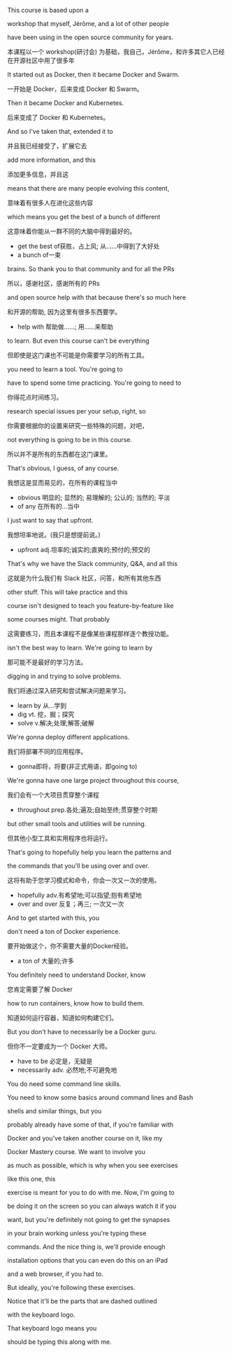 This course is based upon a

workshop that myself, Jérôme, and a lot of other people

have been using in the open source community for years.

本课程以一个 workshop(研讨会) 为基础，我自己，Jérôme，和许多其它人已经在开源社区中用了很多年

It started out as Docker, then it became Docker and Swarm.

一开始是 Docker，后来变成 Docker 和 Swarm。

Then it became Docker and Kubernetes.

后来变成了 Docker 和 Kubernetes。

And so I've taken that, extended it to

并且我已经接受了，扩展它去

add more information, and this

添加更多信息，并且这

means that there are many people evolving this content,

意味着有很多人在进化这些内容

which means you get the best of a bunch of different

这意味着你能从一群不同的大脑中得到最好的。
* get the best of获胜，占上风; 从……中得到了大好处
* a bunch of一束

brains. So thank you to that community and for all the PRs

所以，感谢社区，感谢所有的 PRs

and open source help with that because there's so much here

和开源的帮助, 因为这里有很多东西要学。
* help with 帮助做……; 用……来帮助

to learn. But even this course can't be everything

但即使是这门课也不可能是你需要学习的所有工具。

you need to learn a tool. You're going to


have to spend some time practicing. You're going to need to

你得花点时间练习。

research special issues per your setup, right, so

你需要根据你的设置来研究一些特殊的问题，对吧，

not everything is going to be in this course.

所以并不是所有的东西都在这门课里。

That's obvious, I guess, of any course.

我想这是显而易见的，在所有的课程当中
* obvious 明显的; 显然的; 易理解的; 公认的; 当然的; 平淡
* of any 在所有的…当中

I just want to say that upfront.

我想坦率地说。(我只是想提前说。)
* upfront adj.坦率的;诚实的;直爽的;预付的;预交的

That's why we have the Slack community, Q&A, and all this

这就是为什么我们有 Slack 社区，问答，和所有其他东西

other stuff. This will take practice and this

course isn't designed to teach you feature-by-feature like

some courses might. That probably

这需要练习，而且本课程不是像某些课程那样逐个教授功能。

isn't the best way to learn. We're going to learn by

那可能不是最好的学习方法。

digging in and trying to solve problems.

我们将通过深入研究和尝试解决问题来学习。
* learn by 从…学到
* dig vt. 挖，掘；探究
* solve v.解决;处理;解答;破解

We're gonna deploy different applications.

我们将部署不同的应用程序。
* gonna即将，将要(非正式用语，即going to)

We're gonna have one large project throughout this course,

我们会有一个大项目贯穿整个课程
* throughout prep.各处;遍及;自始至终;贯穿整个时期

but other small tools and utilities will be running.

但其他小型工具和实用程序也将运行。

That's going to hopefully help you learn the patterns and

the commands that you'll be using over and over.

这将有助于您学习模式和命令，你会一次又一次的使用。
* hopefully adv.有希望地;可以指望;抱有希望地
* over and over 反复；再三; 一次又一次

And to get started with this, you

don't need a ton of Docker experience.

要开始做这个，你不需要大量的Docker经验。
* a ton of 大量的;许多

You definitely need to understand Docker, know

您肯定需要了解 Docker

how to run containers, know how to build them.

知道如何运行容器，知道如何构建它们。

But you don't have to necessarily be a Docker guru.

但你不一定要成为一个 Docker 大师。
* have to be 必定是，无疑是
* necessarily adv. 必然地;不可避免地

You do need some command line skills.

You need to know some basics around command lines and Bash

shells and similar things, but you

probably already have some of that, if you're familiar with

Docker and you've taken another course on it, like my

Docker Mastery course. We want to involve you

as much as possible, which is why when you see exercises

like this one, this

exercise is meant for you to do with me. Now, I'm going to

be doing it on the screen so you can always watch it if you

want, but you're definitely not going to get the synapses

in your brain working unless you're typing these

commands. And the nice thing is, we'll provide enough

installation options that you can even do this on an iPad

and a web browser, if you had to.

But ideally, you're following these exercises.

Notice that it'll be the parts that are dashed outlined

with the keyboard logo.

That keyboard logo means you

should be typing this along with me.


